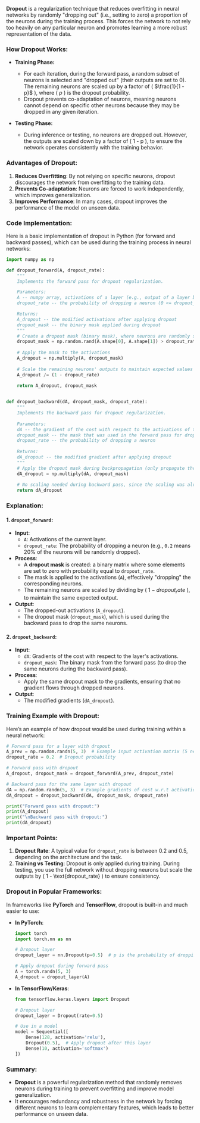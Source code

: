 
**Dropout** is a regularization technique that reduces overfitting in neural networks by randomly "dropping out" (i.e., setting to zero) a proportion of the neurons during the training process. This forces the network to not rely too heavily on any particular neuron and promotes learning a more robust representation of the data.

### **How Dropout Works:**
- **Training Phase:**
  - For each iteration, during the forward pass, a random subset of neurons is selected and "dropped out" (their outputs are set to 0). The remaining neurons are scaled up by a factor of \( $\frac{1}{1 - p}$ \), where \( $p$ \) is the dropout probability.
  - Dropout prevents co-adaptation of neurons, meaning neurons cannot depend on specific other neurons because they may be dropped in any given iteration.
  
- **Testing Phase:**
  - During inference or testing, no neurons are dropped out. However, the outputs are scaled down by a factor of \( 1 - p \), to ensure the network operates consistently with the training behavior.

### **Advantages of Dropout:**
1. **Reduces Overfitting**: By not relying on specific neurons, dropout discourages the network from overfitting to the training data.
2. **Prevents Co-adaptation**: Neurons are forced to work independently, which improves generalization.
3. **Improves Performance**: In many cases, dropout improves the performance of the model on unseen data.

### **Code Implementation:**
Here is a basic implementation of dropout in Python (for forward and backward passes), which can be used during the training process in neural networks:

```python
import numpy as np

def dropout_forward(A, dropout_rate):
    """
    Implements the forward pass for dropout regularization.

    Parameters:
    A -- numpy array, activations of a layer (e.g., output of a layer before applying dropout)
    dropout_rate -- the probability of dropping a neuron (0 <= dropout_rate < 1)

    Returns:
    A_dropout -- the modified activations after applying dropout
    dropout_mask -- the binary mask applied during dropout
    """
    # Create a dropout mask (binary mask), where neurons are randomly set to 0 with probability dropout_rate
    dropout_mask = np.random.rand(A.shape[0], A.shape[1]) > dropout_rate
    
    # Apply the mask to the activations
    A_dropout = np.multiply(A, dropout_mask)
    
    # Scale the remaining neurons' outputs to maintain expected values
    A_dropout /= (1 - dropout_rate)
    
    return A_dropout, dropout_mask


def dropout_backward(dA, dropout_mask, dropout_rate):
    """
    Implements the backward pass for dropout regularization.
    
    Parameters:
    dA -- the gradient of the cost with respect to the activations of the layer
    dropout_mask -- the mask that was used in the forward pass for dropout
    dropout_rate -- the probability of dropping a neuron
    
    Returns:
    dA_dropout -- the modified gradient after applying dropout
    """
    # Apply the dropout mask during backpropagation (only propagate through non-dropped units)
    dA_dropout = np.multiply(dA, dropout_mask)
    
    # No scaling needed during backward pass, since the scaling was already handled in the forward pass
    return dA_dropout
```

### **Explanation:**

#### 1. **`dropout_forward`**:
   - **Input**:
     - `A`: Activations of the current layer.
     - `dropout_rate`: The probability of dropping a neuron (e.g., `0.2` means 20% of the neurons will be randomly dropped).
   - **Process**:
     - A **dropout mask** is created: a binary matrix where some elements are set to zero with probability equal to `dropout_rate`.
     - The mask is applied to the activations (`A`), effectively "dropping" the corresponding neurons.
     - The remaining neurons are scaled by dividing by \( $1 - {dropout_rate}$ \), to maintain the same expected output.
   - **Output**:
     - The dropped-out activations (`A_dropout`).
     - The dropout mask (`dropout_mask`), which is used during the backward pass to drop the same neurons.

#### 2. **`dropout_backward`**:
   - **Input**:
     - `dA`: Gradients of the cost with respect to the layer's activations.
     - `dropout_mask`: The binary mask from the forward pass (to drop the same neurons during the backward pass).
   - **Process**:
     - Apply the same dropout mask to the gradients, ensuring that no gradient flows through dropped neurons.
   - **Output**:
     - The modified gradients (`dA_dropout`).

### **Training Example with Dropout:**

Here’s an example of how dropout would be used during training within a neural network:

```python
# Forward pass for a layer with dropout
A_prev = np.random.randn(5, 3)  # Example input activation matrix (5 neurons, 3 examples)
dropout_rate = 0.2  # Dropout probability

# Forward pass with dropout
A_dropout, dropout_mask = dropout_forward(A_prev, dropout_rate)

# Backward pass for the same layer with dropout
dA = np.random.randn(5, 3)  # Example gradients of cost w.r.t activations
dA_dropout = dropout_backward(dA, dropout_mask, dropout_rate)

print("Forward pass with dropout:")
print(A_dropout)
print("\nBackward pass with dropout:")
print(dA_dropout)
```

### **Important Points**:
1. **Dropout Rate**: A typical value for `dropout_rate` is between 0.2 and 0.5, depending on the architecture and the task.
2. **Training vs Testing**: Dropout is only applied during training. During testing, you use the full network without dropping neurons but scale the outputs by \( 1 - \text{dropout_rate} \) to ensure consistency.

### **Dropout in Popular Frameworks**:
In frameworks like **PyTorch** and **TensorFlow**, dropout is built-in and much easier to use:

- **In PyTorch**:
  ```python
  import torch
  import torch.nn as nn

  # Dropout layer
  dropout_layer = nn.Dropout(p=0.5)  # p is the probability of dropping a neuron

  # Apply dropout during forward pass
  A = torch.randn(5, 3)
  A_dropout = dropout_layer(A)
  ```

- **In TensorFlow/Keras**:
  ```python
  from tensorflow.keras.layers import Dropout

  # Dropout layer
  dropout_layer = Dropout(rate=0.5)

  # Use in a model
  model = Sequential([
      Dense(128, activation='relu'),
      Dropout(0.5),  # Apply dropout after this layer
      Dense(10, activation='softmax')
  ])
  ```

### **Summary**:
- **Dropout** is a powerful regularization method that randomly removes neurons during training to prevent overfitting and improve model generalization.
- It encourages redundancy and robustness in the network by forcing different neurons to learn complementary features, which leads to better performance on unseen data.
